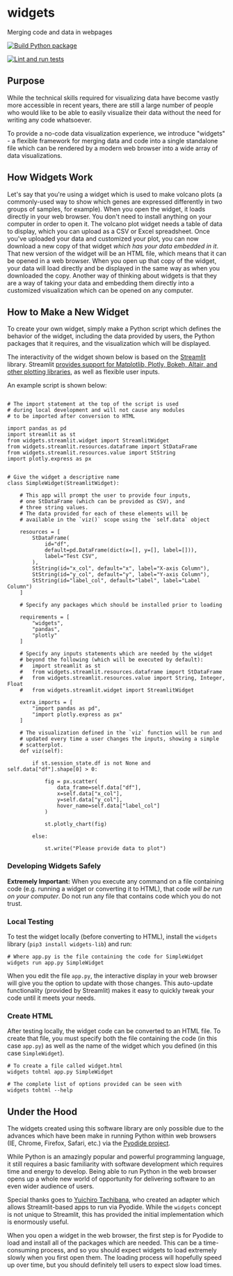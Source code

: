 # widgets
Merging code and data in webpages

[![Build Python package](https://github.com/FredHutch/widgets/actions/workflows/package.yaml/badge.svg)](https://github.com/FredHutch/widgets/actions/workflows/package.yaml)

[![Lint and run tests](https://github.com/FredHutch/widgets/actions/workflows/lint.yaml/badge.svg)](https://github.com/FredHutch/widgets/actions/workflows/lint.yaml)

## Purpose

While the technical skills required for visualizing data have become vastly more
accessible in recent years, there are still a large number of people who would like
to be able to easily visualize their data without the need for writing any code
whatsoever.

To provide a no-code data visualization experience, we introduce "widgets" - a
flexible framework for merging data and code into a single standalone file which
can be rendered by a modern web browser into a wide array of data visualizations.

## How Widgets Work

Let's say that you're using a widget which is used to make volcano plots (a
commonly-used way to show which genes are expressed differently in two groups
of samples, for example).
When you open the widget, it loads directly in your web browser.
You don't need to install anything on your computer in order to open it.
The volcano plot widget needs a table of data to display, which you can upload
as a CSV or Excel spreadsheet.
Once you've uploaded your data and customized your plot, you can now download
a new copy of that widget _which has your data embedded in it_.
That new version of the widget will be an HTML file, which means that it can
be opened in a web browser.
When you open up that copy of the widget, your data will load directly and be
displayed in the same way as when you downloaded the copy.
Another way of thinking about widgets is that they are a way of taking your data
and embedding them directly into a customized visualization which can be opened
on any computer.

## How to Make a New Widget

To create your own widget, simply make a Python script which defines the
behavior of the widget, including the data provided by users, the Python
packages that it requires, and the visualization which will be displayed.

The interactivity of the widget shown below is based on the [Streamlit](https://streamlit.io/)
library.
Streamlit [provides support for Matplotlib, Plotly, Bokeh, Altair, and other plotting libraries](https://docs.streamlit.io/),
as well as flexible user inputs.

An example script is shown below:

```#!/usr/bin/env python3

# The import statement at the top of the script is used
# during local development and will not cause any modules
# to be imported after conversion to HTML

import pandas as pd
import streamlit as st
from widgets.streamlit.widget import StreamlitWidget
from widgets.streamlit.resources.dataframe import StDataFrame
from widgets.streamlit.resources.value import StString
import plotly.express as px


# Give the widget a descriptive name
class SimpleWidget(StreamlitWidget):

    # This app will prompt the user to provide four inputs,
    # one StDataFrame (which can be provided as CSV), and
    # three string values.
    # The data provided for each of these elements will be
    # available in the `viz()` scope using the `self.data` object

    resources = [
        StDataFrame(
            id="df",
            default=pd.DataFrame(dict(x=[], y=[], label=[])),
            label="Test CSV",
        ),
        StString(id="x_col", default="x", label="X-axis Column"),
        StString(id="y_col", default="y", label="Y-axis Column"),
        StString(id="label_col", default="label", label="Label Column")
    ]

    # Specify any packages which should be installed prior to loading

    requirements = [
        "widgets",
        "pandas",
        "plotly"
    ]

    # Specify any inputs statements which are needed by the widget
    # beyond the following (which will be executed by default):
    #   import streamlit as st
    #   from widgets.streamlit.resources.dataframe import StDataFrame
    #   from widgets.streamlit.resources.value import String, Integer, Float
    #   from widgets.streamlit.widget import StreamlitWidget

    extra_imports = [
        "import pandas as pd",
        "import plotly.express as px"
    ]

    # The visualization defined in the `viz` function will be run and
    # updated every time a user changes the inputs, showing a simple
    # scatterplot.
    def viz(self):

        if st.session_state.df is not None and self.data["df"].shape[0] > 0:

            fig = px.scatter(
                data_frame=self.data["df"],
                x=self.data["x_col"],
                y=self.data["y_col"],
                hover_name=self.data["label_col"]
            )

            st.plotly_chart(fig)

        else:

            st.write("Please provide data to plot")

```

### Developing Widgets Safely

**Extremely Important:**
When you execute any command on a file containing code (e.g. running
a widget or converting it to HTML), that code *will be run on your computer*.
Do not run any file that contains code which you do not trust.

### Local Testing

To test the widget locally (before converting to HTML), install
the `widgets` library (`pip3 install widgets-lib`) and run:

```#!/bin/bash
# Where app.py is the file containing the code for SimpleWidget
widgets run app.py SimpleWidget
```

When you edit the file `app.py`, the interactive display in your
web browser will give you the option to update with those changes.
This auto-update functionality (provided by Streamlit) makes it easy
to quickly tweak your code until it meets your needs.

### Create HTML

After testing locally, the widget code can be converted to an HTML
file.
To create that file, you must specify both the file containing the
code (in this case `app.py`) as well as the name of the widget which
you defined (in this case `SimpleWidget`).

```#!/bin/bash
# To create a file called widget.html
widgets tohtml app.py SimpleWidget

# The complete list of options provided can be seen with
widgets tohtml --help
```

## Under the Hood

The widgets created using this software library are only possible
due to the advances which have been make in running Python within
web browsers (IE, Chrome, Firefox, Safari, etc.) via the
[Pyodide project](https://pyodide.org/).

While Python is an amazingly popular and powerful programming
language, it still requires a basic familiarity with software
development which requires time and energy to develop.
Being able to run Python in the web browser opens up a whole
new world of opportunity for delivering software to an even
wider audience of users.

Special thanks goes to [Yuichiro Tachibana](https://github.com/whitphx),
who created an adapter which allows Streamlit-based apps to run
via Pyodide.
While the `widgets` concept is not unique to Streamlit, this
has provided the initial implementation which is enormously
useful.

When you open a widget in the web browser, the first step is
for Pyodide to load and install all of the packages which are
needed.
This can be a time-consuming process, and so you should expect
widgets to load extremely slowly when you first open them.
The loading process will hopefully speed up over time, but
you should definitely tell users to expect slow load times.
